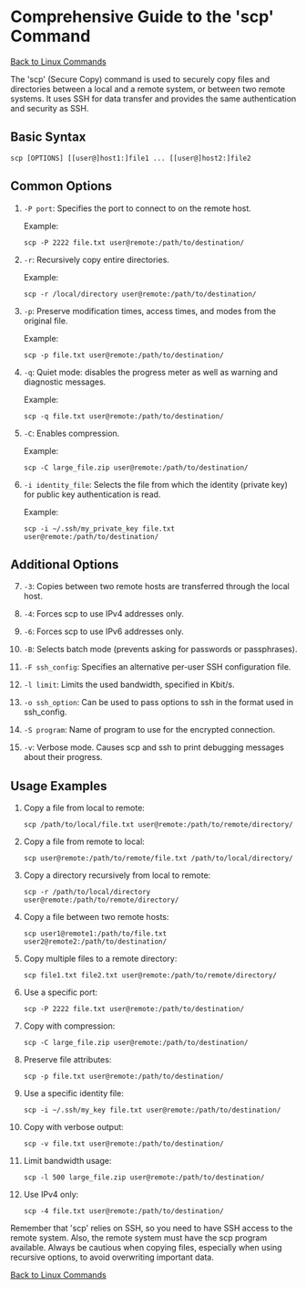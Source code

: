 # Comprehensive Guide to the 'scp' Command

[Back to Linux Commands](../readme.md)

The 'scp' (Secure Copy) command is used to securely copy files and directories between a local and a remote system, or between two remote systems. It uses SSH for data transfer and provides the same authentication and security as SSH.

## Basic Syntax

```
scp [OPTIONS] [[user@]host1:]file1 ... [[user@]host2:]file2
```

## Common Options

1. `-P port`: 
   Specifies the port to connect to on the remote host.

   Example:
   ```
   scp -P 2222 file.txt user@remote:/path/to/destination/
   ```

2. `-r`: 
   Recursively copy entire directories.

   Example:
   ```
   scp -r /local/directory user@remote:/path/to/destination/
   ```

3. `-p`: 
   Preserve modification times, access times, and modes from the original file.

   Example:
   ```
   scp -p file.txt user@remote:/path/to/destination/
   ```

4. `-q`: 
   Quiet mode: disables the progress meter as well as warning and diagnostic messages.

   Example:
   ```
   scp -q file.txt user@remote:/path/to/destination/
   ```

5. `-C`: 
   Enables compression.

   Example:
   ```
   scp -C large_file.zip user@remote:/path/to/destination/
   ```

6. `-i identity_file`: 
   Selects the file from which the identity (private key) for public key authentication is read.

   Example:
   ```
   scp -i ~/.ssh/my_private_key file.txt user@remote:/path/to/destination/
   ```

## Additional Options

7. `-3`: 
   Copies between two remote hosts are transferred through the local host.

8. `-4`: 
   Forces scp to use IPv4 addresses only.

9. `-6`: 
   Forces scp to use IPv6 addresses only.

10. `-B`: 
    Selects batch mode (prevents asking for passwords or passphrases).

11. `-F ssh_config`: 
    Specifies an alternative per-user SSH configuration file.

12. `-l limit`: 
    Limits the used bandwidth, specified in Kbit/s.

13. `-o ssh_option`: 
    Can be used to pass options to ssh in the format used in ssh_config.

14. `-S program`: 
    Name of program to use for the encrypted connection.

15. `-v`: 
    Verbose mode. Causes scp and ssh to print debugging messages about their progress.

## Usage Examples

1. Copy a file from local to remote:
   ```
   scp /path/to/local/file.txt user@remote:/path/to/remote/directory/
   ```

2. Copy a file from remote to local:
   ```
   scp user@remote:/path/to/remote/file.txt /path/to/local/directory/
   ```

3. Copy a directory recursively from local to remote:
   ```
   scp -r /path/to/local/directory user@remote:/path/to/remote/directory/
   ```

4. Copy a file between two remote hosts:
   ```
   scp user1@remote1:/path/to/file.txt user2@remote2:/path/to/destination/
   ```

5. Copy multiple files to a remote directory:
   ```
   scp file1.txt file2.txt user@remote:/path/to/remote/directory/
   ```

6. Use a specific port:
   ```
   scp -P 2222 file.txt user@remote:/path/to/destination/
   ```

7. Copy with compression:
   ```
   scp -C large_file.zip user@remote:/path/to/destination/
   ```

8. Preserve file attributes:
   ```
   scp -p file.txt user@remote:/path/to/destination/
   ```

9. Use a specific identity file:
   ```
   scp -i ~/.ssh/my_key file.txt user@remote:/path/to/destination/
   ```

10. Copy with verbose output:
    ```
    scp -v file.txt user@remote:/path/to/destination/
    ```

11. Limit bandwidth usage:
    ```
    scp -l 500 large_file.zip user@remote:/path/to/destination/
    ```

12. Use IPv4 only:
    ```
    scp -4 file.txt user@remote:/path/to/destination/
    ```

Remember that 'scp' relies on SSH, so you need to have SSH access to the remote system. Also, the remote system must have the scp program available. Always be cautious when copying files, especially when using recursive options, to avoid overwriting important data.

[Back to Linux Commands](../readme.md)
